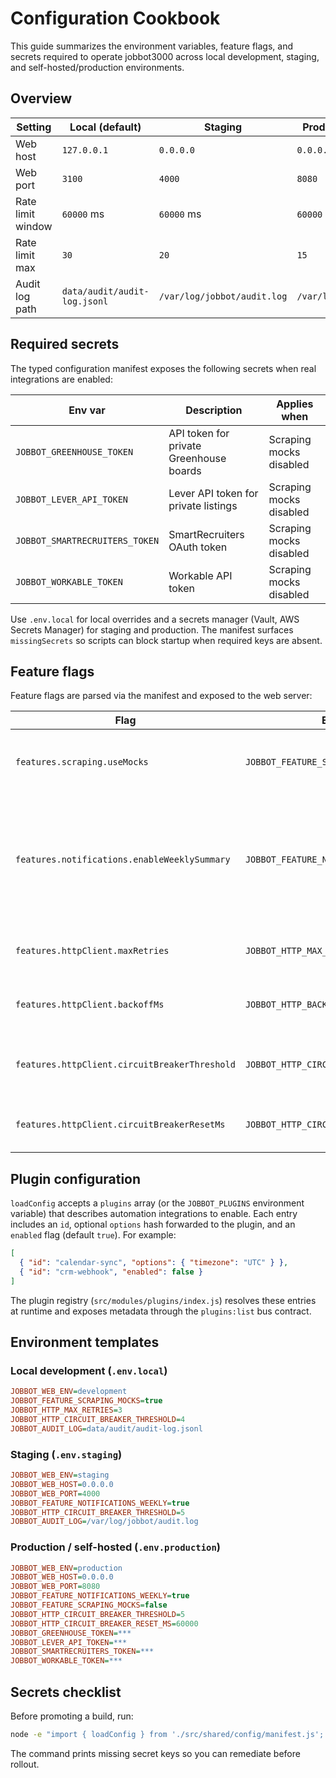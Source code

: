 # Configuration Cookbook

This guide summarizes the environment variables, feature flags, and secrets required to operate
jobbot3000 across local development, staging, and self-hosted/production environments.

## Overview

| Setting | Local (default) | Staging | Production/Self-hosted |
| --- | --- | --- | --- |
| Web host | `127.0.0.1` | `0.0.0.0` | `0.0.0.0` |
| Web port | `3100` | `4000` | `8080` |
| Rate limit window | `60000` ms | `60000` ms | `60000` ms |
| Rate limit max | `30` | `20` | `15` |
| Audit log path | `data/audit/audit-log.jsonl` | `/var/log/jobbot/audit.log` | `/var/log/jobbot/audit.log` |

## Required secrets

The typed configuration manifest exposes the following secrets when real integrations are enabled:

| Env var | Description | Applies when |
| --- | --- | --- |
| `JOBBOT_GREENHOUSE_TOKEN` | API token for private Greenhouse boards | Scraping mocks disabled |
| `JOBBOT_LEVER_API_TOKEN` | Lever API token for private listings | Scraping mocks disabled |
| `JOBBOT_SMARTRECRUITERS_TOKEN` | SmartRecruiters OAuth token | Scraping mocks disabled |
| `JOBBOT_WORKABLE_TOKEN` | Workable API token | Scraping mocks disabled |

Use `.env.local` for local overrides and a secrets manager (Vault, AWS Secrets Manager) for staging and
production. The manifest surfaces `missingSecrets` so scripts can block startup when required keys are
absent.

## Feature flags

Feature flags are parsed via the manifest and exposed to the web server:

| Flag | Env var | Description |
| --- | --- | --- |
| `features.scraping.useMocks` | `JOBBOT_FEATURE_SCRAPING_MOCKS` | Swap real ATS adapters with test doubles |
| `features.notifications.enableWeeklySummary` | `JOBBOT_FEATURE_NOTIFICATIONS_WEEKLY` | Toggle weekly digest generation; disabled state blocks CLI and scheduled weekly emails |
| `features.httpClient.maxRetries` | `JOBBOT_HTTP_MAX_RETRIES` | Override global HTTP retry attempts |
| `features.httpClient.backoffMs` | `JOBBOT_HTTP_BACKOFF_MS` | Override base backoff delay |
| `features.httpClient.circuitBreakerThreshold` | `JOBBOT_HTTP_CIRCUIT_BREAKER_THRESHOLD` | Trip the circuit after _n_ consecutive failures |
| `features.httpClient.circuitBreakerResetMs` | `JOBBOT_HTTP_CIRCUIT_BREAKER_RESET_MS` | Reset window after failures |

## Plugin configuration

`loadConfig` accepts a `plugins` array (or the `JOBBOT_PLUGINS` environment variable) that describes
automation integrations to enable. Each entry includes an `id`, optional `options` hash forwarded to
the plugin, and an `enabled` flag (default `true`). For example:

```json
[
  { "id": "calendar-sync", "options": { "timezone": "UTC" } },
  { "id": "crm-webhook", "enabled": false }
]
```

The plugin registry (`src/modules/plugins/index.js`) resolves these entries at runtime and exposes
metadata through the `plugins:list` bus contract.

## Environment templates

### Local development (`.env.local`)

```ini
JOBBOT_WEB_ENV=development
JOBBOT_FEATURE_SCRAPING_MOCKS=true
JOBBOT_HTTP_MAX_RETRIES=3
JOBBOT_HTTP_CIRCUIT_BREAKER_THRESHOLD=4
JOBBOT_AUDIT_LOG=data/audit/audit-log.jsonl
```

### Staging (`.env.staging`)

```ini
JOBBOT_WEB_ENV=staging
JOBBOT_WEB_HOST=0.0.0.0
JOBBOT_WEB_PORT=4000
JOBBOT_FEATURE_NOTIFICATIONS_WEEKLY=true
JOBBOT_HTTP_CIRCUIT_BREAKER_THRESHOLD=5
JOBBOT_AUDIT_LOG=/var/log/jobbot/audit.log
```

### Production / self-hosted (`.env.production`)

```ini
JOBBOT_WEB_ENV=production
JOBBOT_WEB_HOST=0.0.0.0
JOBBOT_WEB_PORT=8080
JOBBOT_FEATURE_NOTIFICATIONS_WEEKLY=true
JOBBOT_FEATURE_SCRAPING_MOCKS=false
JOBBOT_HTTP_CIRCUIT_BREAKER_THRESHOLD=5
JOBBOT_HTTP_CIRCUIT_BREAKER_RESET_MS=60000
JOBBOT_GREENHOUSE_TOKEN=***
JOBBOT_LEVER_API_TOKEN=***
JOBBOT_SMARTRECRUITERS_TOKEN=***
JOBBOT_WORKABLE_TOKEN=***
```

## Secrets checklist

Before promoting a build, run:

```bash
node -e "import { loadConfig } from './src/shared/config/manifest.js'; console.log(loadConfig().missingSecrets);"
```

The command prints missing secret keys so you can remediate before rollout.
